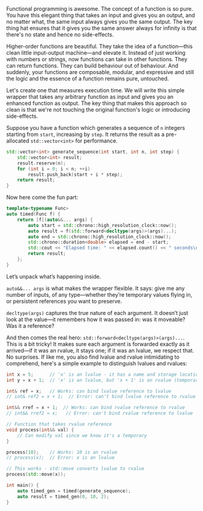 Functional programming is awesome. The concept of a function is so pure. You have this elegant thing that takes an input and gives you an output, and no matter what, the same input always gives you the same output. The key thing hat ensures that it gives you the same answer always for infinity is that there's no state and hence no side-effects.  

Higher-order functions are beautiful. They take the idea of a function—this clean little input-output machine—and elevate it. Instead of just working with numbers or strings, now functions can take in other functions. They can return functions. They can build behaviour out of behaviour. And suddenly, your functions are composable, modular, and expressive and still the logic and the essence of a function remains pure, untouched.  

Let's create one that measures execution time. We will write this simple wrapper that takes any arbitrary function as input and gives you an enhanced function as output. The key thing that makes this approach so clean is that we're not touching the original function's logic or introducing side-effects.  

Suppose you have a function which generates a sequence of `n` integers starting from `start`, increasing by `step`. It returns the result as a pre-allocated `std::vector<int>` for performance.  

```cpp
std::vector<int> generate_sequence(int start, int n, int step) {
    std::vector<int> result;
    result.reserve(n);
    for (int i = 0; i < n; ++i)
        result.push_back(start + i * step);
    return result;
}
```

Now here come the fun part:  

```cpp
template<typename Func>
auto timed(Func f) {
    return [f](auto&&... args) {
        auto start = std::chrono::high_resolution_clock::now();
        auto result = f(std::forward<decltype(args)>(args)...);
        auto end = std::chrono::high_resolution_clock::now();
        std::chrono::duration<double> elapsed = end - start;
        std::cout << "Elapsed time: " << elapsed.count() << " seconds\n";
        return result;
    };
}
```


Let’s unpack what’s happening inside.  

`auto&&... args` is what makes the wrapper flexible. It says: give me any number of inputs, of any type—whether they’re temporary values flying in, or persistent references you want to preserve.  

`decltype(args)` captures the true nature of each argument. It doesn’t just look at the value—it remembers how it was passed in: was it moveable? Was it a reference?  

And then comes the real hero: `std::forward<decltype(args)>(args)...`. This is a bit tricky! It makes sure each argument is forwarded exactly as it arrived—if it was an rvalue, it stays one; if it was an lvalue, we respect that. No surprises. If like me, you also find lvalue and rvalue intimidating to comprehend, here's a simple example to distinguish lvalues and rvalues:  

```cpp
int x = 5;      // 'x' is an lvalue - it has a name and storage location
int y = x + 1;  // 'x' is an lvalue, but 'x + 1' is an rvalue (temporary result)

int& ref = x;   // Works: can bind lvalue reference to lvalue
// int& ref2 = x + 1;  // Error: can't bind lvalue reference to rvalue

int&& rref = x + 1;  // Works: can bind rvalue reference to rvalue
// int&& rref2 = x;   // Error: can't bind rvalue reference to lvalue

// Function that takes rvalue reference
void process(int&& val) { 
    // Can modify val since we know it's a temporary
}

process(10);    // Works: 10 is an rvalue
// process(x);  // Error: x is an lvalue

// This works - std::move converts lvalue to rvalue
process(std::move(x));
```


```cpp
int main() {
    auto timed_gen = timed(generate_sequence);
    auto result = timed_gen(0, 10, 2);
}

```
